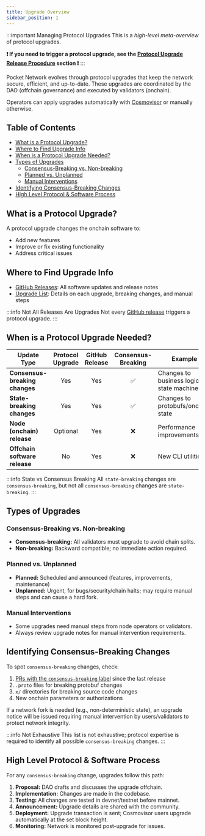 ```yaml
---
title: Upgrade Overview
sidebar_position: 1
---
```


:::important Managing Protocol Upgrades
This is a _high-level meta-overview_ of protocol upgrades.

**❗ If you need to trigger a protocol upgrade, see the [Protocol Upgrade Release Procedure](./2_upgrade_preparation.md) section ❗**
:::

Pocket Network evolves through protocol upgrades that keep the network secure, efficient, and up-to-date. These upgrades are coordinated by the DAO (offchain governance) and executed by validators (onchain).

Operators can apply upgrades automatically with [Cosmovisor](../../1_operate/2_walkthroughs/1_full_node_binary.md) or manually otherwise.

## Table of Contents <!-- omit in toc -->

- [What is a Protocol Upgrade?](#what-is-a-protocol-upgrade)
- [Where to Find Upgrade Info](#where-to-find-upgrade-info)
- [When is a Protocol Upgrade Needed?](#when-is-a-protocol-upgrade-needed)
- [Types of Upgrades](#types-of-upgrades)
  - [Consensus-Breaking vs. Non-breaking](#consensus-breaking-vs-non-breaking)
  - [Planned vs. Unplanned](#planned-vs-unplanned)
  - [Manual Interventions](#manual-interventions)
- [Identifying Consensus-Breaking Changes](#identifying-consensus-breaking-changes)
- [High Level Protocol \& Software Process](#high-level-protocol--software-process)

## What is a Protocol Upgrade?

A protocol upgrade changes the onchain software to:

- Add new features
- Improve or fix existing functionality
- Address critical issues

## Where to Find Upgrade Info

- [GitHub Releases](https://github.com/pokt-network/poktroll/releases): All software updates and release notes
- [Upgrade List](6_upgrade_list.md): Details on each upgrade, breaking changes, and manual steps

:::info Not All Releases Are Upgrades
Not every [GitHub release](https://github.com/pokt-network/poktroll/releases) triggers a protocol upgrade.
:::

## When is a Protocol Upgrade Needed?

| Update Type                    | Protocol Upgrade | GitHub Release | Consensus-Breaking | Example                                    |
| ------------------------------ | :--------------: | :------------: | :----------------: | ------------------------------------------ |
| **Consensus-breaking changes** |       Yes        |      Yes       |         ✅         | Changes to business logic in state machine |
| **State-breaking changes**     |       Yes        |      Yes       |         ✅         | Changes to protobufs/onchain state         |
| **Node (onchain) release**     |     Optional     |      Yes       |         ❌         | Performance improvements                   |
| **Offchain software release**  |        No        |      Yes       |         ❌         | New CLI utilities                          |

:::info State vs Consensus Breaking
All `state-breaking` changes are `consensus-breaking`, but not all `consensus-breaking` changes are `state-breaking`.
:::

## Types of Upgrades

### Consensus-Breaking vs. Non-breaking

- **Consensus-breaking:** All validators must upgrade to avoid chain splits.
- **Non-breaking:** Backward compatible; no immediate action required.

### Planned vs. Unplanned

- **Planned:** Scheduled and announced (features, improvements, maintenance)
- **Unplanned:** Urgent, for bugs/security/chain halts; may require manual steps and can cause a hard fork.

### Manual Interventions

- Some upgrades need manual steps from node operators or validators.
- Always review upgrade notes for manual intervention requirements.

## Identifying Consensus-Breaking Changes

To spot `consensus-breaking` changes, check:

1. [PRs with the `consensus-breaking` label](https://github.com/pokt-network/poktroll/issues?q=label%3Aconsensus-breaking+) since the last release
2. `.proto` files for breaking protobuf changes
3. `x/` directories for breaking source code changes
4. New onchain parameters or authorizations

If a network fork is needed (e.g., non-deterministic state), an upgrade notice will be issued requiring manual intervention by users/validators to protect network integrity.

:::info Not Exhaustive
This list is not exhaustive; protocol expertise is required to identify all possible `consensus-breaking` changes.
:::

## High Level Protocol & Software Process

For any `consensus-breaking` change, upgrades follow this path:

1. **Proposal:** DAO drafts and discusses the upgrade offchain.
2. **Implementation:** Changes are made in the codebase.
3. **Testing:** All changes are tested in devnet/testnet before mainnet.
4. **Announcement:** Upgrade details are shared with the community.
5. **Deployment:** Upgrade transaction is sent; Cosmovisor users upgrade automatically at the set block height.
6. **Monitoring:** Network is monitored post-upgrade for issues.
